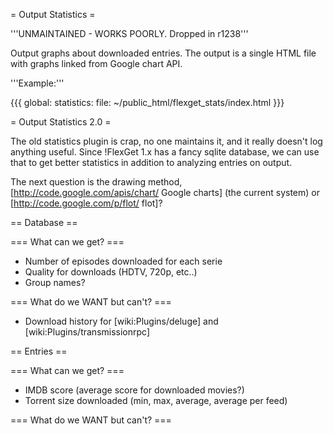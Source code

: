= Output Statistics =

'''UNMAINTAINED - WORKS POORLY. Dropped in r1238'''


Output graphs about downloaded entries. The output is a single HTML file with graphs linked from Google chart API.

'''Example:'''

{{{
global:
   statistics: 
      file: ~/public_html/flexget_stats/index.html
}}}

= Output Statistics 2.0 =

The old statistics plugin is crap, no one maintains it, and it really doesn't log anything useful. Since !FlexGet 1.x has a fancy sqlite database, we can use that to get better statistics in addition to analyzing entries on output.

The next question is the drawing method, [http://code.google.com/apis/chart/ Google charts] (the current system) or [http://code.google.com/p/flot/ flot]?

== Database ==

=== What can we get? ===

* Number of episodes downloaded for each serie
* Quality for downloads (HDTV, 720p, etc..)
* Group names?

=== What do we WANT but can't? ===

* Download history for [wiki:Plugins/deluge] and [wiki:Plugins/transmissionrpc]

== Entries ==

=== What can we get? ===

* IMDB score (average score for downloaded movies?)
* Torrent size downloaded (min, max, average, average per feed)

=== What do we WANT but can't? ===
